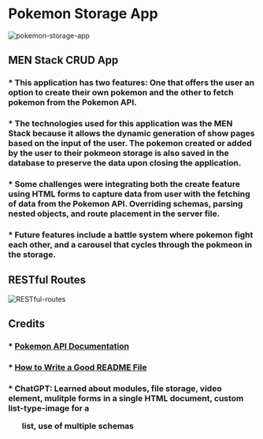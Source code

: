 # Pokemon Storage App
![pokemon-storage-app](https://github.com/chrisjimenez10/pokemon-storage-app/assets/151977901/76aa6cbe-dec4-4e5e-aca6-a5cb17665625)
## MEN Stack CRUD App
### * This application has two features: One that offers the user an option to create their own pokemon and the other to fetch pokemon from the Pokemon API. 
### * The technologies used for this application was the MEN Stack because it allows the dynamic generation of show pages based on the input of the user. The pokemon created or added by the user to their pokmeon storage is also saved in the database to preserve the data upon closing the application.
### * Some challenges were integrating both the create feature using HTML forms to capture data from user with the fetching of data from the Pokemon API. Overriding schemas, parsing nested objects, and route placement in the server file.
### * Future features include a battle system where pokemon fight each other, and a carousel that cycles through the pokmeon in the storage.
## RESTful Routes
![RESTful-routes](https://github.com/chrisjimenez10/pokemon-storage-app/assets/151977901/ebe56267-9933-4ac0-ac0e-dbc698e29a6e)
## Credits
### * [Pokemon API Documentation](https://pokeapi.co/docs/v2)
### * [How to Write a Good README File](https://www.freecodecamp.org/news/how-to-write-a-good-readme-file/)
### * ChatGPT: Learned about modules, file storage, video element, mulitple forms in a single HTML document, custom list-type-image for a <ul> list, use of multiple schemas